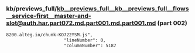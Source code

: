 ### kb/previews_full/kb__previews_full__kb__previews_full__flows__service-first__master-and-slot@auth.har.part072.md.part001.md.part001.md (part 002)

```md
8200.alteg.io/chunk-KO722YSM.js",
                      "lineNumber": 0,
                      "columnNumber": 5187
           
```

```
